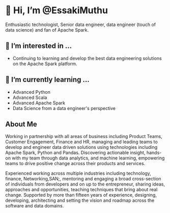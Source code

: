 # 👋 Hi, I’m @EssakiMuthu
Enthusiastic technologist, Senior data engineer, data engineer (touch of data science) and fan of Apache Spark.

## 👀 I’m interested in ...
- Continuing to learning and develop the best data engineering solutions on the Apache Spark platform.

## 🌱 I’m currently learning ...
- Advanced Python
- Advanced Scala
- Advanced Apache Spark
- Data Science from a data engineer's perspective

## About Me
Working in partnership with all areas of business including Product Teams, Customer Engagement, Finance and HR, managing and leading teams to develop and engineer data driven solutions using technologies including Apache Spark, Python and Pandas. Discovering actionable insight, hands-on with my team through data analytics, and machine learning, empowering teams to drive positive change across their products and services.

Experienced working across multiple industries including technology, finance, Networking,SAN;, mentoring and engaging a broad cross-section of individuals from developers and on up to the entrepreneur, sharing ideas, approaches and opportunities, teaching techniques that bring about real change. Supported by more than fifteen years of experience, designing, developing, architecting and setting the vision and roadmap across the software and data domains.


